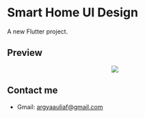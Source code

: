 #   Smart Home UI Design

A new Flutter project.

## Preview
<div align="center">
  <img src="https://im5.ezgif.com/tmp/ezgif-5-f540c38d3d41.gif">
</div>

## Contact me
- Gmail: <a href="mailto:argyaauliaf@gmail.com">argyaauliaf@gmail.com</a>
